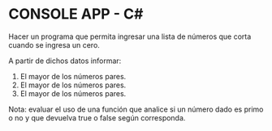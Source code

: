 # CONSOLE APP - C#

Hacer un programa que permita ingresar una lista de números que corta cuando se ingresa un cero. 
            
A partir de dichos datos informar:

<ol>
  <li>El mayor de los números pares.</li>
  <li>El mayor de los números pares.</li>
  <li>El mayor de los números pares.</li>
</ol>

Nota: evaluar el uso de una función que analice si un número dado es primo o no y que devuelva true o false según corresponda.
